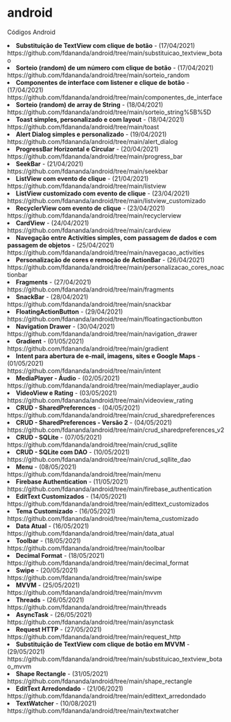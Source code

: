 # android
Códigos Android
<li><b>Substituição de TextView com clique de botão</b> - (17/04/2021)<br>https://github.com/fdananda/android/tree/main/substituicao_textview_botao</li>
<li><b>Sorteio (random) de um número com clique de botão</b> - (17/04/2021)<br>https://github.com/fdananda/android/tree/main/sorteio_random</li>
<li><b>Componentes de interface com listener e clique de botão</b> - (17/04/2021)<br>https://github.com/fdananda/android/tree/main/componentes_de_interface</li>
<li><b>Sorteio (random) de array de String</b> - (18/04/2021)<br>https://github.com/fdananda/android/tree/main/sorteio_string%5B%5D</li>
<li><b>Toast simples, personalizado e com layout</b> - (18/04/2021)<br>https://github.com/fdananda/android/tree/main/toast</li>
<li><b>Alert Dialog simples e personalizado</b> - (19/04/2021)<br>https://github.com/fdananda/android/tree/main/alert_dialog</li>
<li><b>ProgressBar Horizontal e Circular</b> - (20/04/2021)<br>https://github.com/fdananda/android/tree/main/progress_bar</li>
<li><b>SeekBar</b> - (21/04/2021)<br>https://github.com/fdananda/android/tree/main/seekbar</li>
<li><b>ListView com evento de clique</b> - (21/04/2021)<br>https://github.com/fdananda/android/tree/main/listview</li>
<li><b>ListView customizado com evento de clique</b> - (23/04/2021)<br>https://github.com/fdananda/android/tree/main/listview_customizado</li>
<li><b>RecyclerView com evento de clique</b> - (23/04/2021)<br>https://github.com/fdananda/android/tree/main/recyclerview</li>
<li><b>CardView</b> - (24/04/2021)<br>https://github.com/fdananda/android/tree/main/cardview</li>
<li><b>Navegação entre Activities simples, com passagem de dados e com passagem de objetos</b> - (25/04/2021)<BR>https://github.com/fdananda/android/tree/main/navegacao_activities</li>
<li><b>Personalização de cores e remoção de ActionBar</b> - (26/04/2021)<br>https://github.com/fdananda/android/tree/main/personalizacao_cores_noactionbar</li>
<li><b>Fragments</b> - (27/04/2021)<br>https://github.com/fdananda/android/tree/main/fragments</li>
<li><b>SnackBar</b> - (28/04/2021)<br>https://github.com/fdananda/android/tree/main/snackbar</li>
<li><b>FloatingActionButton</b> - (29/04/2021)<br>https://github.com/fdananda/android/tree/main/floatingactionbutton</li>
<li><b>Navigation Drawer</b> - (30/04/2021)<br>https://github.com/fdananda/android/tree/main/navigation_drawer</li>
<li><b>Gradient</b> - (01/05/2021)<br>https://github.com/fdananda/android/tree/main/gradient</li>
<li><b>Intent para abertura de e-mail, imagens, sites e Google Maps</b> - (01/05/2021)<br>https://github.com/fdananda/android/tree/main/intent</li>
<li><b>MediaPlayer - Áudio</b> - (02/05/2021)<br>https://github.com/fdananda/android/tree/main/mediaplayer_audio</li>
<li><b>VideoView e Rating</b> - (03/05/2021)<br>https://github.com/fdananda/android/tree/main/videoview_rating</li>
<li><b>CRUD - SharedPreferences</b> - (04/05/2021)<br>https://github.com/fdananda/android/tree/main/crud_sharedpreferences</li>
<li><b>CRUD - SharedPreferences - Versão 2</b> - (04/05/2021)<br>https://github.com/fdananda/android/tree/main/crud_sharedpreferences_v2</li>
<li><b>CRUD - SQLite</b> - (07/05/2021)<br>https://github.com/fdananda/android/tree/main/crud_sqllite</li>
<li><b>CRUD - SQLite com DAO</b> - (10/05/2021)<br>https://github.com/fdananda/android/tree/main/crud_sqllite_dao</li>
<li><b>Menu</b> - (08/05/2021)<br>https://github.com/fdananda/android/tree/main/menu</li>
<li><b>Firebase Authentication</b> - (11/05/2021)<br>https://github.com/fdananda/android/tree/main/firebase_authentication</li>
<li><b>EditText Customizados</b> - (14/05/2021)<br>https://github.com/fdananda/android/tree/main/edittext_customizados</li>
<li><b>Tema Customizado</b> - (16/05/2021)<br>https://github.com/fdananda/android/tree/main/tema_customizado</li>
<li><b>Data Atual</b> - (16/05/2021)<br>https://github.com/fdananda/android/tree/main/data_atual</li>
<li><b>Toolbar</b> - (18/05/2021)<br>https://github.com/fdananda/android/tree/main/toolbar</li>
<li><b>Decimal Format</b> - (18/05/2021)<br>https://github.com/fdananda/android/tree/main/decimal_format</li>
<li><b>Swipe</b> - (20/05/2021)<br>https://github.com/fdananda/android/tree/main/swipe</li>
<li><b>MVVM</b> - (25/05/2021)<br>https://github.com/fdananda/android/tree/main/mvvm</li>
<li><b>Threads</b> - (26/05/2021)<br>https://github.com/fdananda/android/tree/main/threads</li>
<li><b>AsyncTask</b> - (26/05/2021)<br>https://github.com/fdananda/android/tree/main/asynctask</li>
<li><b>Request HTTP</b> - (27/05/2021)<br>https://github.com/fdananda/android/tree/main/request_http</li>
<li><b>Substituição de TextView com clique de botão em MVVM</b> - (29/05/2021)<br>https://github.com/fdananda/android/tree/main/substituicao_textview_botao_mvvm</li>
<li><b>Shape Rectangle</b> - (31/05/2021)<br>https://github.com/fdananda/android/tree/main/shape_rectangle</li>
<li><b>EditText Arredondado</b> - (21/06/2021)<br>https://github.com/fdananda/android/tree/main/edittext_arredondado</li>
<li><b>TextWatcher</b> - (10/08/2021)<br>https://github.com/fdananda/android/tree/main/textwatcher</li>
